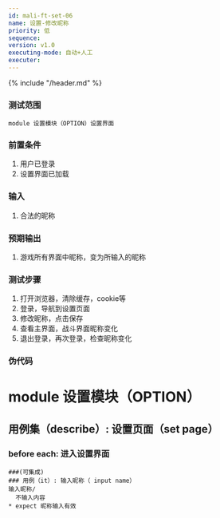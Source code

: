 ```yaml
---
id: mali-ft-set-06
name: 设置-修改昵称
priority: 低
sequence: 
version: v1.0
executing-mode: 自动+人工
executer: 
---
```


{% include "/header.md" %}

### 测试范围
    module 设置模块（OPTION）设置界面

### 前置条件
1. 用户已登录
2. 设置界面已加载

### 输入
1. 合法的昵称

### 预期输出
1. 游戏所有界面中昵称，变为所输入的昵称

### 测试步骤
1. 打开浏览器，清除缓存，cookie等
2. 登录，导航到设置页面
3. 修改昵称，点击保存
4. 查看主界面，战斗界面昵称变化
5. 退出登录，再次登录，检查昵称变化


### 伪代码
# module 设置模块（OPTION）

## 用例集（describe）: 设置页面（set page）
### before each: 进入设置界面
```
###(可集成)
### 用例（it）: 输入昵称（ input name）
输入昵称/
  不输入内容
* expect 昵称输入有效
```

